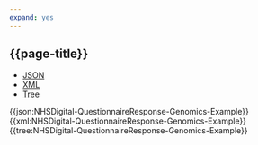```yaml
---
expand: yes
---
```


## {{page-title}}
<div class="nhsd-!t-margin-bottom-6">
  <ul class="nav nav-tabs" role="tablist">
        <li role="presentation" class="active">
            <a href="#JSON-QR-GT-E" role="tab" data-toggle="tab">JSON</a>
        </li>
         <li role="presentation">
            <a href="#XML-QR-GT-E" role="tab" data-toggle="tab">XML</a>
        </li>
        <li role="presentation">
            <a href="#Tree-QR-GT-E" role="tab" data-toggle="tab">Tree</a>
        </li>
  </ul>
    
  <div class="tab-content snippet">
    <div id="JSON-QR-GT-E" role="tabpanel" class="tab-pane active">
{{json:NHSDigital-QuestionnaireResponse-Genomics-Example}}
    </div>
    <div id="XML-QR-GT-E" role="tabpanel" class="tab-pane">
{{xml:NHSDigital-QuestionnaireResponse-Genomics-Example}}
    </div>
    <div id="Tree-QR-GT-E" role="tabpanel" class="tab-pane">
{{tree:NHSDigital-QuestionnaireResponse-Genomics-Example}}
    </div>
  </div>
</div>